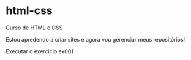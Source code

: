 # html-css
 Curso de HTML e CSS
 
 Estou  apredendo a criar sites e agora vou gerenciar meus repositórios!


 <a herf= "https://rafaelgomeshtml.github.io/html-css/exercicios/ex001/index.html"> Executar o exercicio ex001 </a>